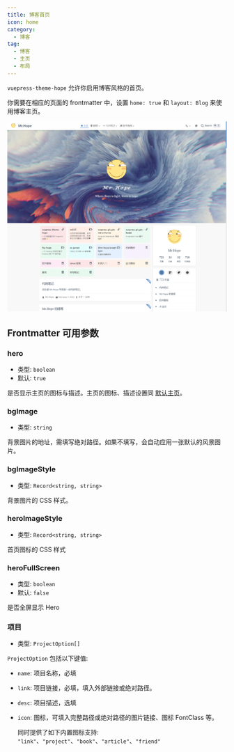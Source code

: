 ```yaml
---
title: 博客首页
icon: home
category:
  - 博客
tag:
  - 博客
  - 主页
  - 布局
---
```


`vuepress-theme-hope` 允许你启用博客风格的首页。

你需要在相应的页面的 frontmatter 中，设置 `home: true` 和 `layout: Blog` 来使用博客主页。

<!-- more -->

![首页截图](./assets/blog.png)

## Frontmatter 可用参数

### hero

- 类型: `boolean`
- 默认: `true`

是否显示主页的图标与描述。主页的图标、描述设置同 [默认主页](../layout/home.md)。

### bgImage

- 类型: `string`

背景图片的地址，需填写绝对路径。如果不填写，会自动应用一张默认的风景图片。

### bgImageStyle

- 类型: `Record<string, string>`

背景图片的 CSS 样式。

### heroImageStyle

- 类型: `Record<string, string>`

首页图标的 CSS 样式

### heroFullScreen

- 类型: `boolean`
- 默认: `false`

是否全屏显示 Hero

### 项目

- 类型: `ProjectOption[]`

`ProjectOption` 包括以下键值:

- `name`: 项目名称，必填
- `link`: 项目链接，必填，填入外部链接或绝对路径。
- `desc`: 项目描述，选填
- `icon`: 图标，可填入完整路径或绝对路径的图片链接、图标 FontClass 等。

  同时提供了如下内置图标支持: `"link"`、`"project"`、`"book"`、`"article"`、`"friend"`
